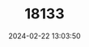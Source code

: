 ---
title: "18133"
category: "Presbytis fredericae"
draft: false
date: 2024-02-22 13:03:50
languages:
  English: ["Javan Fuscous Langur", "Javan Fuscous Leaf Monkey"]
  Indonesian: ["Rekrekan"]
---